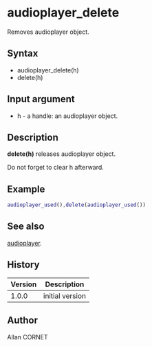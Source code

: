 # audioplayer_delete

Removes audioplayer object.

## Syntax

- audioplayer_delete(h)
- delete(h)

## Input argument

- h - a handle: an audioplayer object.

## Description

  <p><b>delete(h)</b> releases audioplayer object.</p>
  <p>Do not forget to clear h afterward.</p>

## Example

```matlab
audioplayer_used(),delete(audioplayer_used())
```

## See also

[audioplayer](audioplayer.md).

## History

| Version | Description     |
| ------- | --------------- |
| 1.0.0   | initial version |

## Author

Allan CORNET
